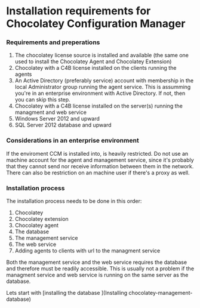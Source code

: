 # Installation requirements for Chocolatey Configuration Manager

### Requirements and preperations

1. The chocolatey license source is installed and available (the same one used to install the Chocolatey Agent and Chocolatey Extension)
1. Chocolatey with a C4B license installed on the clients running the agents
1. An Active Directory (preferably service) account with membership in the local Administrator group running the agent service. This is assumming you're in an enterprise environment with Active Directory. If not, then you can skip this step.
1. Chocolatey with a C4B license installed on the server(s) running the managment and web service
1. Windows Server 2012 and upward
1. SQL Server 2012 database and upward

### Considerations in an enterprise environment

If the enviroment CCM is installed into, is heavily restricted. Do not use an machine account for the agent and management service, since it's probably that they cannot send nor receive information between them in the network. There can also be restriction on an machine user if there's a proxy as well.

### Installation process
The installation process needs to be done in this order:

1. Chocolatey 
1. Chocolatey extension
1. Chocolatey agent
1. The database
1. The management service
1. The web service
1. Adding agents to clients with url to the managment service

Both the management service and the web service requires the database and therefore must be readily accessible. This is usually not a problem if the managment service and web service is running on the same server as the database.

Lets start with 
[installing the database ](Installing chocolatey-management-database)
